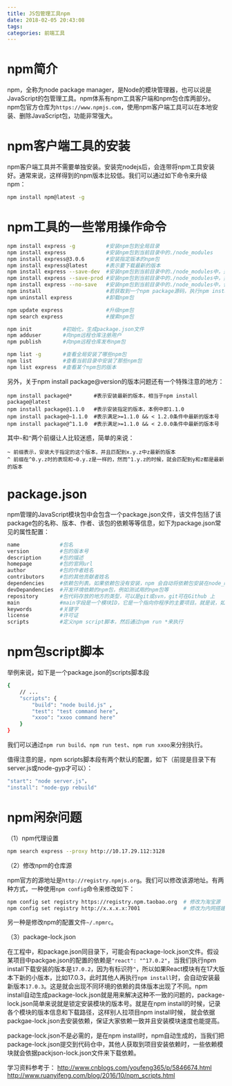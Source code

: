 ```yaml
---
title: JS包管理工具npm
date: 2018-02-05 20:43:08
tags:
categories: 前端工具
---
```


# npm简介

npm，全称为node package manager，是Node的模块管理器，也可以说是JavaScript的包管理工具。npm体系有npm工具客户端和npm包仓库两部分。npm包官方仓库为`https://www.npmjs.com`，使用npm客户端工具可以在本地安装、删除JavaScript包，功能非常强大。

# npm客户端工具的安装

npm客户端工具并不需要单独安装。安装完nodejs后，会连带将npm工具安装好。通常来说，这样得到的npm版本比较低。我们可以通过如下命令来升级npm：

```bash
npm install npm@latest -g
```

# npm工具的一些常用操作命令

```bash
npm install express -g          #安装npm包到全局目录
npm install express             #安装npm包到当前目录中的./node_modules
npm install express@3.0.6       #安装指定版本的npm包
npm install express@latest      #表示要下载最新的版本
npm install express --save-dev  #安装npm包到当前目录中的./node_modules中，并将依赖关系写入到当前目录的package.json的devDependencies中
npm install express --save-prod #安装npm包到当前目录中的./node_modules中，并将依赖关系写入到当前目录的package.json的dependencies中
npm install express --no-save   #安装npm包到当前目录中的./node_modules中，但不将依赖写入到devDependencies或dependencies中。npm install默认是带--save-prod的
npm install                     #若获取到一个npm package源码，执行npm install可以安装该项目所有的依赖
npm uninstall express           #卸载npm包

npm update express              #升级npm包
npm search express              #搜索npm包

npm init          #初始化，生成package.json文件
npm adduser       #向npm远程仓库注册用户
npm publish       #向npm远程仓库发布npm包

npm list -g       #查看全局安装了哪些npm包
npm list          #查看当前目录中安装了那些npm包
npm list express  #查看某个npm包的版本
```

另外，关于npm install package@version的版本问题还有一个特殊注意的地方：

```
npm install package@*       #表示安装最新的版本，相当于npm install package@latest
npm install package@1.1.0   #表示安装指定的版本，本例中即1.1.0
npm install package@~1.1.0  #表示满足>=1.1.0 && < 1.2.0条件中最新的版本号
npm install package@^1.1.0  #表示满足>=1.1.0 && < 2.0.0条件中最新的版本号
```

其中`~`和`^`两个前缀让人比较迷惑，简单的来说：

	~ 前缀表示，安装大于指定的这个版本，并且匹配到x.y.z中z最新的版本
	^ 前缀在^0.y.z时的表现和~0.y.z是一样的，然而^1.y.z的时候，就会匹配到y和z都是最新的版本

# package.json

npm管理的JavaScript模块包中会包含一个package.json文件，该文件包括了该package包的名称、版本、作者、该包的依赖等等信息，如下为package.json常见的属性配置：

```bash
name             #包名
version          #包的版本号
description      #包的描述
homepage         #包的官网url
author           #包的作者姓名
contributors     #包的其他贡献者姓名
dependencies     #依赖包列表。如果依赖包没有安装，npm 会自动将依赖包安装在node_module目录下
devDepandencies  #开发环境依赖的npm包，例如测试用的npm包等
repository       #包代码存放的地方的类型，可以是git或svn，git可在Github 上
main             #main字段是一个模块ID，它是一个指向你程序的主要项目。就是说，如果你包的名字叫express，然后用户安装它，然后require("express")
keywords         #关键字
license          #许可证
scripts          #定义npm script脚本，然后通过npm run *来执行
```

# npm包script脚本

举例来说，如下是一个package.json的scripts脚本段

```bash
{
    // ...
    "scripts": {
        "build": "node build.js" ,
        "test": "test command here",
        "xxoo": "xxoo command here"
    }
}
```

我们可以通过`npm run build`、`npm run test`、`npm run xxoo`来分别执行。

值得注意的是，npm scripts脚本段有两个默认的配置，如下（前提是目录下有server.js或node-gyp才可以）：

```bash
"start": "node server.js"，
"install": "node-gyp rebuild"
```

# npm闲杂问题

（1）npm代理设置

```bash
npm search express --proxy http://10.17.29.112:3128
```

（2）修改npm的仓库源

npm官方的源地址是`http://registry.npmjs.org`。我们可以修改该源地址。有两种方式，一种使用`npm config`命令来修改如下：

```bash
npm config set registry https://registry.npm.taobao.org  # 修改为淘宝源
npm config set registry http://x.x.x.x:7001              # 修改为内网搭建的源
```

另一种是修改npm的配置文件`~/.npmrc`。

（3）package-lock.json

在工程中，和package.json同目录下，可能会有package-lock.json文件。假设某项目中packgae.json的配置的依赖是`"react": "^17.0.2"`，当我们执行npm install下载安装的版本是`17.0.2`，因为有标识符`^`，所以如果React模块有在17大版本下新的小版本，比如17.0.3，此时其他人再执行`npm install`时，会自动安装最新版本`17.0.3`。这是就会出现不同环境的依赖的具体版本出现了不同。npm install自动生成package-lock.json就是用来解决这种不一致的问题的，package-lock.json简单来说就是锁定安装模块的版本号。就是在npm install的时候，记录各个模块的版本信息和下载路径，这样别人拉项目npm install时候， 就会依据packgae-lock.json去安装依赖，保证大家依赖一致并且安装模块速度也能提高。

package-lock.json不是必需的，是在npm install时，npm自动生成的，当我们把package-lock.json提交到代码仓中，其他人获取到项目安装依赖时，一些依赖模块就会依据packjson-lock.json文件来下载依赖。

学习资料参考于：
http://www.cnblogs.com/youfeng365/p/5846674.html
http://www.ruanyifeng.com/blog/2016/10/npm_scripts.html